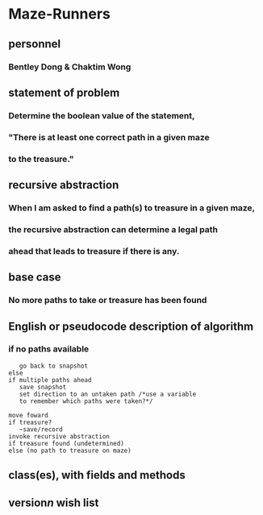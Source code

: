 # Maze-Runners

## personnel
### Bentley Dong & Chaktim Wong

## statement of problem
### Determine the boolean value of the statement,
### "There is at least one correct path in a given maze
### to the treasure."

## recursive abstraction
### When I am asked to find a path(s) to treasure in a given maze,
### the recursive abstraction can determine a legal path
### ahead that leads to treasure if there is any.

## base case
### No more paths to take or treasure has been found

## English or pseudocode description of algorithm

### if no paths available
       go back to snapshot
    else
	if multiple paths ahead
	   save snapshot
	   set direction to an untaken path /*use a variable
	   to remember which paths were taken?*/
	   
	move foward
	if treasure?
	   ~save/record
	invoke recursive abstraction
	if treasure found (undetermined)
	else (no path to treasure on maze)

## class(es), with fields and methods

## version*n* wish list